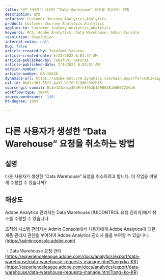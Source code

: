 ```yaml
---
title: 다른 사용자가 생성한 “Data Warehouse” 요청을 취소하는 방법
description: 설명
solution: Customer Journey Analytics,Analytics
product: Customer Journey Analytics,Analytics
applies-to: Customer Journey Analytics,Analytics
keywords: KCS, Adobe Analytics, Data Warehouse, Admin Console
resolution: Resolution
internal-notes: null
bug: false
article-created-by: Takafumi Sakurai
article-created-date: 5/23/2022 6:03:47 AM
article-published-by: Takafumi Sakurai
article-published-date: 7/1/2022 6:52:01 AM
version-number: 1
article-number: KA-19646
dynamics-url: https://adobe-ent.crm.dynamics.com/main.aspx?forceUCI=1&pagetype=entityrecord&etn=knowledgearticle&id=37436d18-5eda-ec11-a7b6-0022480b01c6
exl-id: 0b81cd01-55f2-4a91-b178-319d6c092b15
source-git-commit: 0c3e421beca46d9fe1952b1f98538a50697216a0
workflow-type: tm+mt
source-wordcount: '110'
ht-degree: 100%

---
```


# 다른 사용자가 생성한 “Data Warehouse” 요청을 취소하는 방법

## 설명

다른 사용자가 생성한 “Data Warehouse” 요청을 취소하려고 합니다. 이 작업을 어떻게 수행할 수 있습니까?

## 해상도


Adobe Analytics 관리자는 Data Warehouse [!UICONTROL 요청 관리자]에서 취소를 수행할 수 있습니다.

조직의 시스템 관리자는 Admin Console에서 사용자에게 Adobe Analytics에 대한 제품 관리자 권한을 부여하여 Adobe Analytics 관리자 롤을 부여할 수 있습니다. (https://adminconsole.adobe.com)

・Data Warehouse 요청 관리
[https://experienceleague.adobe.com/docs/analytics/export/data-warehouse/data-warehouse-requests-manage.html?lang=ko-KR](https://experienceleague.adobe.com/docs/analytics/export/data-warehouse/data-warehouse-requests-manage.html?lang=ko-KR)
